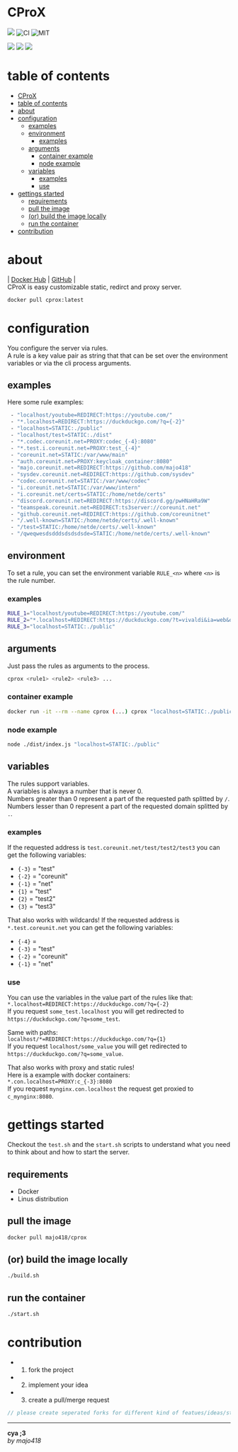 # CProX
[![](https://img.shields.io/docker/image-size/majo418/cprox)](https://hub.docker.com/r/majo418/cprox)
![CI](https://github.com/majo418/cprox/workflows/Image/badge.svg)
![MIT](https://img.shields.io/badge/license-MIT-blue.svg)

![](https://img.shields.io/badge/dynamic/json?color=darkred&label=Issues&query=open_issues&suffix=x&url=https%3A%2F%2Fapi.github.com%2Frepos%2Fmajo418%2Fcprox)
![](https://img.shields.io/badge/dynamic/json?color=navy&label=Forks&query=forks&suffix=x&url=https%3A%2F%2Fapi.github.com%2Frepos%2Fmajo418%2Fcprox)
![](https://img.shields.io/badge/dynamic/json?color=green&label=Subscribers&query=subscribers_count&suffix=x&url=https%3A%2F%2Fapi.github.com%2Frepos%2Fmajo418%2Fcprox)

# table of contents
- [CProX](#cprox)
- [table of contents](#table-of-contents)
- [about](#about)
- [configuration](#configuration)
  - [examples](#examples)
  - [environment](#environment)
    - [examples](#examples-1)
  - [arguments](#arguments)
    - [container example](#container-example)
    - [node example](#node-example)
  - [variables](#variables)
    - [examples](#examples-2)
    - [use](#use)
- [gettings started](#gettings-started)
  - [requirements](#requirements)
  - [pull the image](#pull-the-image)
  - [(or) build the image locally](#or-build-the-image-locally)
  - [run the container](#run-the-container)
- [contribution](#contribution)

# about
|
[Docker Hub](https://hub.docker.com/r/majo418/cprox)
|
[GitHub](https://github.com/majo418/cprox)
|  
CProX is easy customizable static, redirct and proxy server.
```sh
docker pull cprox:latest
```

# configuration
You configure the server via rules.  
A rule is a key value pair as string that that can be set over the environment variables or via the cli process arguments.

## examples
Here some rule examples:
```sh
 - "localhost/youtube=REDIRECT:https://youtube.com/"
 - "*.localhost=REDIRECT:https://duckduckgo.com/?q={-2}"
 - "localhost=STATIC:./public"
 - "localhost/test=STATIC:./dist"
 - "*.codec.coreunit.net=PROXY:codec_{-4}:8080"
 - "*.test.i.coreunit.net=PROXY:test_{-4}"
 - "coreunit.net=STATIC:/var/www/main"
 - "auth.coreunit.net=PROXY:keycloak_container:8080"
 - "majo.coreunit.net=REDIRECT:https://github.com/majo418"
 - "sysdev.coreunit.net=REDIRECT:https://github.com/sysdev"
 - "codec.coreunit.net=STATIC:/var/www/codec"
 - "i.coreunit.net=STATIC:/var/www/intern"
 - "i.coreunit.net/certs=STATIC:/home/netde/certs"
 - "discord.coreunit.net=REDIRECT:https://discord.gg/pwHNaHRa9W"
 - "teamspeak.coreunit.net=REDIRECT:ts3server://coreunit.net"
 - "github.coreunit.net=REDIRECT:https://github.com/coreunitnet"
 - "/.well-known=STATIC:/home/netde/certs/.well-known"
 - "/test=STATIC:/home/netde/certs/.well-known"
 - "/qweqwesdsdddsdsdsdsde=STATIC:/home/netde/certs/.well-known"
```

## environment
To set a rule, you can set the environment variable `RULE_<n>` where `<n>` is the rule number.

### examples
```sh
RULE_1="localhost/youtube=REDIRECT:https://youtube.com/"
RULE_2="*.localhost=REDIRECT:https://duckduckgo.com/?t=vivaldi&ia=web&q={-2}"
RULE_3="localhost=STATIC:./public"
```

## arguments
Just pass the rules as arguments to the process.
```sh
cprox <rule1> <rule2> <rule3> ...
```

### container example
```sh
docker run -it --rm --name cprox (...) cprox "localhost=STATIC:./public"
```

### node example
```sh
node ./dist/index.js "localhost=STATIC:./public"
```

## variables
The rules support variables.  
A variables is always a number that is never 0.  
Numbers greater than 0 represent a part of the requested path splitted by `/`.  
Numbers lesser than 0 represent a part of the requested domain splitted by `.`.  

### examples
If the requested address is `test.coreunit.net/test/test2/test3` you can get the following variables:
 - `{-3}` = "test"
 - `{-2}` = "coreunit"
 - `{-1}` = "net"
 - `{1}` = "test"
 - `{2}` = "test2"
 - `{3}` = "test3"

That also works with wildcards!
If the requested address is `*.test.coreunit.net` you can get the following variables:
 - `{-4}` = <the wildcard value>
 - `{-3}` = "test"
 - `{-2}` = "coreunit"
 - `{-1}` = "net"

### use
You can use the variables in the value part of the rules like that:  
`*.localhost=REDIRECT:https://duckduckgo.com/?q={-2}`  
If you request `some_test.localhost` you will get redirected to `https://duckduckgo.com/?q=some_test`.

Same with paths:  
`localhost/*=REDIRECT:https://duckduckgo.com/?q={1}`  
If you request `localhost/some_value` you will get redirected to `https://duckduckgo.com/?q=some_value`.

That also works with proxy and static rules!  
Here is a example with docker containers:  
`*.con.localhost=PROXY:c_{-3}:8080`  
If you request `mynginx.con.localhost` the request get proxied to `c_mynginx:8080`.

# gettings started
Checkout the `test.sh` and the `start.sh` scripts to understand what you need to think about and how to start the server.

## requirements
 - Docker
 - Linus distribution

## pull the image
```sh
docker pull majo418/cprox
```
## (or) build the image locally
```sh
./build.sh
```

## run the container
```sh
./start.sh
```

# contribution
 - 1. fork the project
 - 2. implement your idea
 - 3. create a pull/merge request
```ts
// please create seperated forks for different kind of featues/ideas/structure changes/implementations
```

---
**cya ;3**  
*by majo418*




